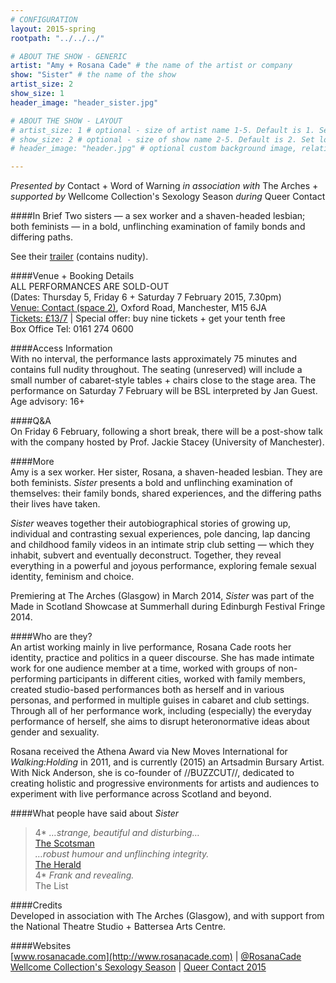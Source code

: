 ```yaml
---
# CONFIGURATION
layout: 2015-spring
rootpath: "../../../"

# ABOUT THE SHOW - GENERIC
artist: "Amy + Rosana Cade" # the name of the artist or company
show: "Sister" # the name of the show
artist_size: 2
show_size: 1
header_image: "header_sister.jpg"

# ABOUT THE SHOW - LAYOUT
# artist_size: 1 # optional - size of artist name 1-5. Default is 1. Set longer names to lower values
# show_size: 2 # optional - size of show name 2-5. Default is 2. Set longer names to lower values
# header_image: "header.jpg" # optional custom background image, relative to current page

---
```

*Presented by* Contact + Word of Warning *in association with* The Arches + *supported by* Wellcome Collection's Sexology Season *during* Queer Contact                
                    
####In Brief
Two sisters — a sex worker and a shaven-headed lesbian; both feminists — in a bold, unflinching examination of family bonds and differing paths.              
                    
See their [trailer](http://vimeo.com/102549824) (contains nudity).        
                    
####Venue + Booking Details    
ALL PERFORMANCES ARE SOLD-OUT                               
(Dates: Thursday 5, Friday 6 + Saturday 7 February 2015, 7.30pm)     
[Venue: Contact (space 2)](http://contactmcr.com/visit/getting-here), Oxford Road, Manchester, M15 6JA    
[Tickets: £13/7](https://contactmcr.com/whats-on/29293-qc2015-amy-and-rosana-cade-sister/booking) | Special offer: buy nine tickets + get your tenth free    
Box Office Tel: 0161 274 0600     
        
####Access Information         
With no interval, the performance lasts approximately 75 minutes and contains full nudity throughout. The seating (unreserved) will include a small number of cabaret-style tables + chairs close to the stage area. The performance on Saturday 7 February will be BSL interpreted by Jan Guest. Age advisory: 16+             
                    
####Q&A             
On Friday 6 February, following a short break, there will be a post-show talk with the company hosted by Prof. Jackie Stacey (University of Manchester).                  
                    
####More            
Amy is a sex worker. Her sister, Rosana, a shaven-headed lesbian. They are both feminists. *Sister* presents a bold and unflinching examination of themselves: their family bonds, shared experiences, and the differing paths their lives have taken.

*Sister* weaves together their autobiographical stories of growing up, individual and contrasting sexual experiences, pole dancing, lap dancing and childhood family videos in an intimate strip club setting — which they inhabit, subvert and eventually deconstruct. Together, they reveal everything in a powerful and joyous performance, exploring female sexual identity, feminism and choice.          
                    
Premiering at The Arches (Glasgow) in March 2014, *Sister* was part of the Made in Scotland Showcase at Summerhall during Edinburgh Festival Fringe 2014.         
                    
####Who are they?    
An artist working mainly in live performance, Rosana Cade roots her identity, practice and politics in a queer discourse. She has made intimate work for one audience member at a time, worked with groups of non-performing participants in different cities, worked with family members, created studio-based performances both as herself and in various personas, and performed in multiple guises in cabaret and club settings. Through all of her performance work, including (especially) the everyday performance of herself, she aims to disrupt heteronormative ideas about gender and sexuality.                 
                    
Rosana received the Athena Award via New Moves International for *Walking:Holding* in 2011, and is currently (2015) an Artsadmin Bursary Artist. With Nick Anderson, she is co-founder of //BUZZCUT//, dedicated to creating holistic and progressive environments for artists and audiences to experiment with live performance across Scotland and beyond.             
                    
####What people have said about *Sister*              
>4\* *…strange, beautiful and disturbing…*<br>[The Scotsman](http://www.scotsman.com/what-s-on/theatre-comedy-dance/theatre-review-sisters-glasgow-1-3332968)           
>*…robust humour and unflinching integrity.*<br>[The Herald](http://www.heraldscotland.com/arts-ents/stage/performance-review-behaviour-festival-credible-likeable-superstar-rolemodelsister-ar.23635824)                  
>4\* *Frank and revealing.*<br>The List                
                    
####Credits    
Developed in association with The Arches (Glasgow), and with support from the National Theatre Studio + Battersea Arts Centre.            
                    
####Websites        
[www.rosanacade.com](http://www.rosanacade.com) | [@RosanaCade](http://twitter.com/RosanaCade)<br>[Wellcome Collection's Sexology Season](http://www.wellcomecollection.org/sexologyseasonmanchester) | [Queer Contact 2015](http://www.contactmcr.com/queercontact)

